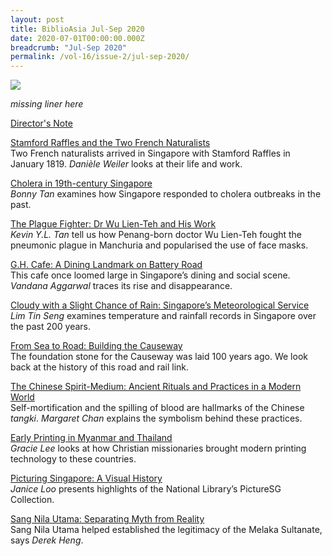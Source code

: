 ```yaml
---
layout: post
title: BiblioAsia Jul-Sep 2020
date: 2020-07-01T00:00:00.000Z
breadcrumb: "Jul-Sep 2020"
permalink: /vol-16/issue-2/jul-sep-2020/
---
```


<img src="/images/Vol-16-issue-2/Vol16_Iss2_copy.jpg">

*missing liner here*

[Director's Note](/vol-16/issue-2/jul-sep-2020/director-note)

[Stamford Raffles and the Two French Naturalists](/vol-16/issue-2/jul-sep-2020/naturalists)<br>Two French naturalists arrived in Singapore with Stamford Raffles in January 1819. *Danièle Weiler* looks at their life and work.

[Cholera in 19th-century Singapore](/vol-16/issue-2/jul-sep-2020/cholera)<br>*Bonny Tan* examines how Singapore responded to cholera outbreaks in the past.

[The Plague Fighter: Dr Wu Lien-Teh and His Work](/vol-16/issue-2/jul-sep-2020/plague)<br>*Kevin Y.L. Tan* tell us how Penang-born doctor Wu Lien-Teh fought the pneumonic plague in Manchuria and popularised the use of face masks.

[G.H. Cafe: A Dining Landmark on Battery Road](/vol-16/issue-2/jul-sep-2020/ghcafe)<br>This cafe once loomed large in Singapore’s dining and social scene. *Vandana Aggarwal* traces its rise and disappearance.

[Cloudy with a Slight Chance of Rain: Singapore’s Meteorological Service](/vol-16/issue-2/jul-sep-2020/rain)<br>*Lim Tin Seng* examines temperature and rainfall records in Singapore over the past 200 years.

[From Sea to Road: Building the Causeway](/vol-16/issue-2/jul-sep-2020/causeway)<br>The foundation stone for the Causeway was laid 100 years ago. We look back at the history of this road and rail link.

[The Chinese Spirit-Medium: Ancient Rituals and Practices in a Modern World](/vol-16/issue-2/jul-sep-2020/medium)<br>Self-mortification and the spilling of blood are hallmarks of the Chinese *tangki*. *Margaret Chan* explains the symbolism behind these practices.

[Early Printing in Myanmar and Thailand](/vol-16/issue-2/jul-sep-2020/earlyprinting)<br>*Gracie Lee* looks at how Christian missionaries brought modern printing technology to these countries.

[Picturing Singapore: A Visual History](/vol-16/issue-2/jul-sep-2020/picturessg)<br>*Janice Loo* presents highlights of the National Library’s PictureSG Collection.

[Sang Nila Utama: Separating Myth from Reality](/vol-16/issue-2/jul-sep-2020/sangnila)<br>Sang Nila Utama helped established the legitimacy of the Melaka Sultanate, says *Derek Heng*.
